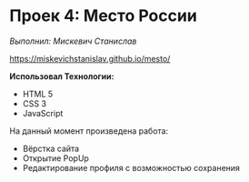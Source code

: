 **Проек 4: Место России**
==========================
*Выполнил: Мискевич Станислав*

https://miskevichstanislav.github.io/mesto/

 **Использовал Технологии:**
- HTML 5
- CSS 3
- JavaScript

На данный момент произведена работа:
- Вёрстка сайта 
- Открытие PopUp
- Редактирование профиля с возможностью сохранения


